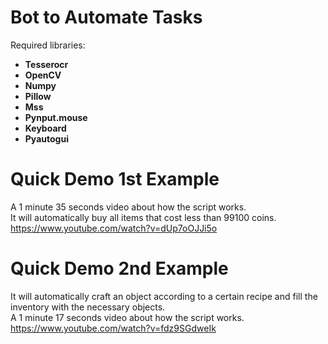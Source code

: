 # Bot to Automate Tasks

Required libraries: <br>
  - <b>Tesserocr</b> <br>
  - <b>OpenCV</b> <br>
  - <b>Numpy</b> <br>
  - <b>Pillow</b> <br>
  - <b>Mss</b> <br>
  - <b>Pynput.mouse</b> <br>
  - <b>Keyboard</b> <br>
  - <b>Pyautogui</b> <br>

# Quick Demo 1st Example

A 1 minute 35 seconds video about how the script works.  <br>
It will automatically buy all items that cost less than 99100 coins. <br>
https://www.youtube.com/watch?v=dUp7oOJJi5o  <br>

# Quick Demo 2nd Example

It will automatically craft an object according to a certain recipe and fill the inventory with the necessary objects. <br>
A 1 minute 17 seconds video about how the script works. <br>
https://www.youtube.com/watch?v=fdz9SGdweIk
